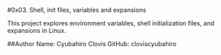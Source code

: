 #0x03. Shell, init files, variables and expansions

This project explores environment variables, shell initialization files, and expansions in Linux.

##Author
Name: Cyubahiro Clovis
GitHub: cloviscyubahiro
